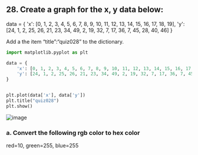 ## 28. Create a graph for the x, y data below:

data =  {
'x': [0, 1, 2, 3, 4, 5, 6, 7, 8, 9, 10, 11, 12, 13, 14, 15, 16, 17, 18, 19],
'y': [24, 1, 2, 25, 26, 21, 23, 34, 49, 2, 19, 32, 7, 17, 36, 7, 45, 28, 40, 46]
}  

Add a the item “title”:“quiz028” to the dictionary.

```.py
import matplotlib.pyplot as plt

data = {
    'x': [0, 1, 2, 3, 4, 5, 6, 7, 8, 9, 10, 11, 12, 13, 14, 15, 16, 17, 18, 19],
    'y': [24, 1, 2, 25, 26, 21, 23, 34, 49, 2, 19, 32, 7, 17, 36, 7, 45, 28, 40, 46]
}


plt.plot(data['x'], data['y'])
plt.title("quiz028")
plt.show()
```
![image](https://user-images.githubusercontent.com/89135778/212006590-4eab1915-0174-4bc2-ae4f-551ea119b45d.png)

### a. Convert the following rgb color to hex color 
red=10, green=255, blue=255
